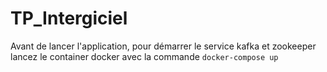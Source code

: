 # TP_Intergiciel

Avant de lancer l'application, pour démarrer le service kafka et zookeeper lancez le container docker avec la commande 
```docker-compose up```
